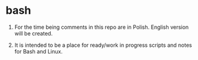 # bash

1. For the time being comments in this repo are in Polish. English version will be created.

2. It is intended to be a place for ready/work in progress scripts and notes for Bash and Linux.